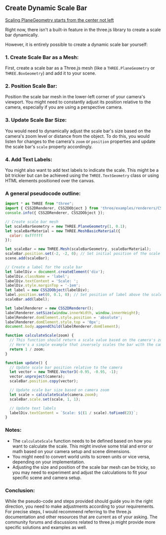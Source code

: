 ## Create Dynamic Scale Bar

[Scaling PlaneGeometry starts from the center not left](https://discourse.threejs.org/t/scaling-planegeometry-starts-from-the-center-not-left/1026)

Right now, there isn't a built-in feature in the three.js library to create a scale bar dynamically.

However, it is entirely possible to create a dynamic scale bar yourself:

### 1. **Create Scale Bar as a Mesh:**
First, create a scale bar as a Three.js mesh (like a `THREE.PlaneGeometry` or `THREE.BoxGeometry`) and add it to your scene.

### 2. **Position Scale Bar:**
Position the scale bar mesh in the lower-left corner of your camera's viewport. You might need to constantly adjust its position relative to the camera, especially if you are using a perspective camera.

### 3. **Update Scale Bar Size:**
You would need to dynamically adjust the scale bar's size based on the camera's zoom level or distance from the object. To do this, you would listen for changes to the camera's `zoom` or `position` properties and update the scale bar's `scale` property accordingly.

### 4. **Add Text Labels:**
You might also want to add text labels to indicate the scale. This might be a bit trickier but can be achieved using the `THREE.TextGeometry` class or using HTML elements positioned over the canvas.

### A general pseudocode outline:

```javascript
import * as THREE from "three";
import { CSS2DRenderer, CSS2DObject } from 'three/examples/renderers/CSS2DRenderer.js';
console.info({ CSS2DRenderer, CSS2DObject });

// Create scale bar mesh
let scaleBarGeometry = new THREE.PlaneGeometry(1, 0.1);
let scaleBarMaterial = new THREE.MeshBasicMaterial({
  color: 0xffffff
});

let scaleBar = new THREE.Mesh(scaleBarGeometry, scaleBarMaterial);
scaleBar.position.set(-2, -2, 0); // Set initial position of the scale bar
scene.add(scaleBar);

// Create a label for the scale bar
let labelDiv = document.createElement('div');
labelDiv.className = 'label';
labelDiv.textContent = 'Scale: ';
labelDiv.style.marginTop = '-1em';
let label = new CSS2DObject(labelDiv);
label.position.set(0, 0.1, 0); // Set position of label above the scale bar
scaleBar.add(label);

let labelRenderer = new CSS2DRenderer();
labelRenderer.setSize(window.innerWidth, window.innerHeight);
labelRenderer.domElement.style.position = 'absolute';
labelRenderer.domElement.style.top = '0px';
document.body.appendChild(labelRenderer.domElement);

function calculateScale(zoom) {
  // This function should return a scale value based on the camera's zoom
  // Here's a simple example that inversely scales the bar with the camera's zoom
  return 1 / zoom;
}

function update() {
  // Update scale bar position relative to the camera
  let vector = new THREE.Vector3(-0.95, -0.95, -1);
  vector.unproject(camera);
  scaleBar.position.copy(vector);

  // Update scale bar size based on camera zoom
  let scale = calculateScale(camera.zoom);
  scaleBar.scale.set(scale, 1, 1);

  // Update text labels
  labelDiv.textContent = `Scale: ${(1 / scale).toFixed(2)}`;
}
```

### Notes:
- The `calculateScale` function needs to be defined based on how you want to calculate the scale. This might involve some trial and error or math based on your camera setup and scene dimensions.
- You might need to convert world units to screen units or vice versa, depending on your implementation.
- Adjusting the size and position of the scale bar mesh can be tricky, so you may need to experiment and adjust the calculations to fit your specific scene and camera setup.

### Conclusion:
While the pseudo-code and steps provided should guide you in the right direction, you need to make adjustments according to your requirements. For precise steps, I would recommend referring to the three.js documentation and other resources that are current as of your asking. The community forums and discussions related to three.js might provide more specific solutions and examples as well.

<br>
